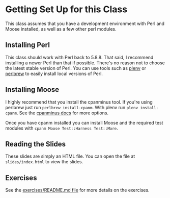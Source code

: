 # Getting Set Up for this Class

This class assumes that you have a development environment with Perl and Moose installed, as well as a few other perl modules.

## Installing Perl

This class should work with Perl back to 5.8.8. That said, I recommend installing a newer Perl than that if possible. There's no reason not to choose the latest stable version of Perl. You can use tools such as [plenv](https://github.com/tokuhirom/plenv) or [perlbrew](http://perlbrew.pl/) to easily install local versions of Perl.

## Installing Moose

I highly recommend that you install the cpanminus tool. If you're using perlbrew just run `perlbrew install-cpanm`. With plenv run `plenv install-cpanm`. See the [cpanminus docs](https://metacpan.org/pod/App::cpanminus) for more options.

Once you have cpanm installed you can install Moose and the required test modules with `cpanm Moose Test::Harness Test::More`.

## Reading the Slides

These slides are simply an HTML file. You can open the file at `slides/index.html` to view the slides.

## Exercises

See the [exercises/README.md file](exercises/README.md) for more details on the exercises.

